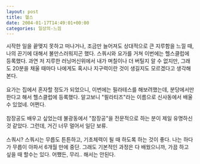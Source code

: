 ```yaml
---
layout: post
title: 헬스
date: 2004-01-17T14:49:01+00:00
categories: 일상의-느낌
---
```

시작한 일을 끝맺지 못하고 떠나거나, 조금만 늘어져도 상대적으로 큰 지루함을 느낄 때, 나의 끈기에 대해서 불만스러워지곤 했다. 스쿼시와 요가를 거쳐 이번에는 헬스클럽에 등록했다. 과연 저 지루한 러닝머신위에서 내가 며칠이나 더 버틸지 알 수 없지만, 그래도 20분을 채울 때마다 나에게도 혹시나 지구력이란 것이 생길지도 모르겠다고 생각해본다.<br /><br />요가는 집에서 혼자할 정도가 되었으니, 이번에는 필라테스를 해보려했는데, 분당에서만 한다고 해서 헬스클럽에 등록했다. 알고보니 "필라티즈"라는 이름으로 신사동에서 배울 수 있었네. 어쩐다.<br /><br />참장공도 배우고 싶었는데 불광동에서 "참장공"을 전문적으로 하는 분이 제일 유명하신 것 같았다. 그런데, 거긴 너무 멀어서 일단 보류.<br /><br />스쿼시? 스쿼시는 무릅도 튼튼하고, 기초체력이 될 때 하도록 하는 것이 좋다. 나는 하다가 무릅이 아파서 6개월 만에 중단. 그래도 기본적인 과정은 다 배웠으니까, 가끔 하고 싶을 때 할수는 있다. 어쨌든, 무리.. 해서는 안된다.

